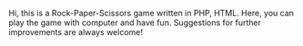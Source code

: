 Hi, this is a Rock-Paper-Scissors game written in PHP, HTML. Here, you can play the game with computer and have fun. Suggestions for further improvements are always welcome!